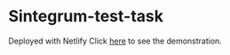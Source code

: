 # Sintegrum-test-task
Deployed with Netlify
Click [here](https://aquamarine-travesseiro-4ee6f0.netlify.app/) to see the demonstration.
